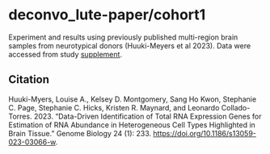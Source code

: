 # deconvo_lute-paper/cohort1

Experiment and results using previously published multi-region brain samples from neurotypical donors (Huuki-Meyers et al 2023). Data were accessed from study [supplement]().

## Citation

Huuki-Myers, Louise A., Kelsey D. Montgomery, Sang Ho Kwon, Stephanie C. Page, Stephanie C. Hicks, Kristen R. Maynard, and Leonardo Collado-Torres. 2023. “Data-Driven Identification of Total RNA Expression Genes for Estimation of RNA Abundance in Heterogeneous Cell Types Highlighted in Brain Tissue.” Genome Biology 24 (1): 233. https://doi.org/10.1186/s13059-023-03066-w.

